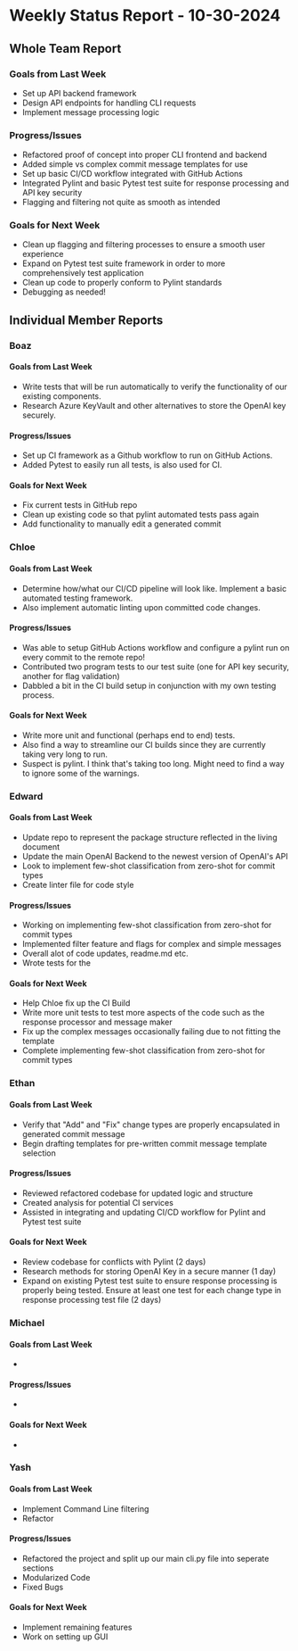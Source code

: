 # Weekly Status Report - 10-30-2024

## Whole Team Report

### Goals from Last Week
- Set up API backend framework
- Design API endpoints for handling CLI requests
- Implement message processing logic

### Progress/Issues
- Refactored proof of concept into proper CLI frontend and backend 
- Added simple vs complex commit message templates for use
- Set up basic CI/CD workflow integrated with GitHub Actions
- Integrated Pylint and basic Pytest test suite for response processing and API key security
- Flagging and filtering not quite as smooth as intended

### Goals for Next Week
- Clean up flagging and filtering processes to ensure a smooth user experience
- Expand on Pytest test suite framework in order to more comprehensively test application
- Clean up code to properly conform to Pylint standards
- Debugging as needed!

## Individual Member Reports

### Boaz

#### Goals from Last Week
- Write tests that will be run automatically to verify the functionality of our existing components.
- Research Azure KeyVault and other alternatives to store the OpenAI key securely. 


#### Progress/Issues
- Set up CI framework as a Github workflow to run on GitHub Actions.
- Added Pytest to easily run all tests, is also used for CI.

#### Goals for Next Week
- Fix current tests in GitHub repo 
- Clean up existing code so that pylint automated tests pass again
- Add functionality to manually edit a generated commit

### Chloe

#### Goals from Last Week
- Determine how/what our CI/CD pipeline will look like. Implement a basic automated testing framework.
- Also implement automatic linting upon committed code changes.

#### Progress/Issues
- Was able to setup GitHub Actions workflow and configure a pylint run on every commit to the remote repo! 
- Contributed two program tests to our test suite (one for API key security, another for flag validation)
- Dabbled a bit in the CI build setup in conjunction with my own testing process. 

#### Goals for Next Week
- Write more unit and functional (perhaps end to end) tests. 
- Also find a way to streamline our CI builds since they are currently taking very long to run.
- Suspect is pylint. I think that's taking too long. Might need to find a way to ignore some of the warnings.

### Edward

#### Goals from Last Week
- Update repo to represent the package structure reflected in the living document
- Update the main OpenAI Backend to the newest version of OpenAI's API 
- Look to implement few-shot classification from zero-shot for commit types
- Create linter file for code style 

#### Progress/Issues
- Working on implementing few-shot classification from zero-shot for commit types
- Implemented filter feature and flags for complex and simple messages
- Overall alot of code updates, readme.md etc.
- Wrote tests for the 

#### Goals for Next Week
- Help Chloe fix up the CI Build
- Write more unit tests to test more aspects of the code such as the response processor and message maker
- Fix up the complex messages occasionally failing due to not fitting the template 
- Complete implementing few-shot classification from zero-shot for commit types

### Ethan

#### Goals from Last Week
- Verify that "Add" and "Fix" change types are properly encapsulated in generated commit message
- Begin drafting templates for pre-written commit message template selection

#### Progress/Issues
- Reviewed refactored codebase for updated logic and structure
- Created analysis for potential CI services
- Assisted in integrating and updating CI/CD workflow for Pylint and Pytest test suite

#### Goals for Next Week
- Review codebase for conflicts with Pylint (2 days)
- Research methods for storing OpenAI Key in a secure manner (1 day)
- Expand on existing Pytest test suite to ensure response processing is properly being tested. Ensure at least one test for each change type in response processing test file (2 days)

### Michael

#### Goals from Last Week
- 

#### Progress/Issues
- 

#### Goals for Next Week
-

### Yash

#### Goals from Last Week
- Implement Command Line filtering
- Refactor

#### Progress/Issues
- Refactored the project and split up our main cli.py file into seperate sections
- Modularized Code
- Fixed Bugs

#### Goals for Next Week
- Implement remaining features
- Work on setting up GUI
